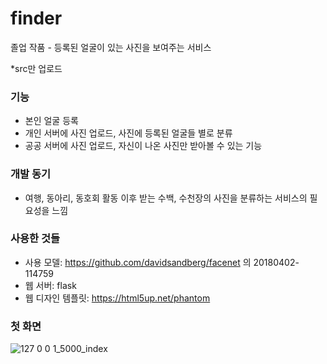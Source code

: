 # finder
졸업 작품 - 등록된 얼굴이 있는 사진을 보여주는 서비스

*src만 업로드

### 기능
* 본인 얼굴 등록
* 개인 서버에 사진 업로드, 사진에 등록된 얼굴들 별로 분류
* 공공 서버에 사진 업로드, 자신이 나온 사진만 받아볼 수 있는 기능

### 개발 동기
* 여행, 동아리, 동호회 활동 이후 받는 수백, 수천장의 사진을 분류하는 서비스의 필요성을 느낌

### 사용한 것들 
* 사용 모델: https://github.com/davidsandberg/facenet 의 20180402-114759
* 웹 서버: flask
* 웹 디자인 템플릿: https://html5up.net/phantom

### 첫 화면
![127 0 0 1_5000_index](https://user-images.githubusercontent.com/33820372/93913928-bbe06100-fd40-11ea-9be5-d1642cca5d0b.png)
